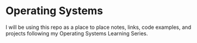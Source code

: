 # Operating Systems
I will be using this repo as a place to place notes, links, code examples, and projects following my Operating Systems Learning Series.
